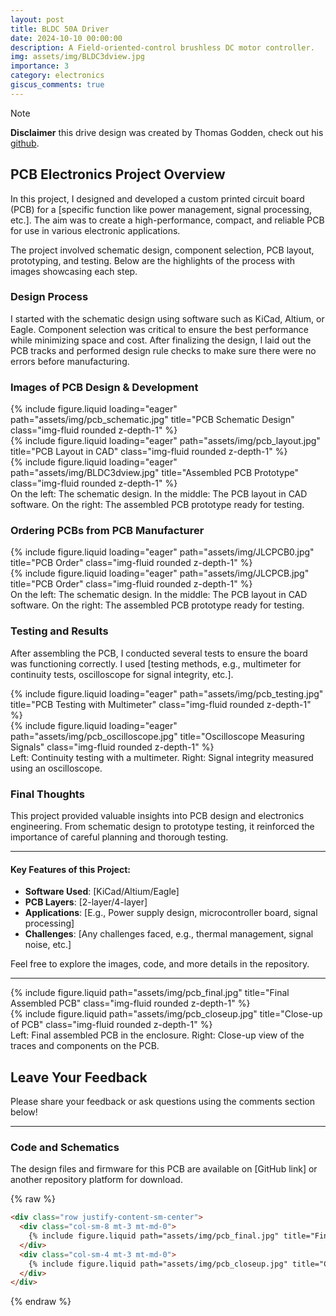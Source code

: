 ```yaml
---
layout: post
title: BLDC 50A Driver
date: 2024-10-10 00:00:00
description: A Field-oriented-control brushless DC motor controller. 
img: assets/img/BLDC3dview.jpg
importance: 3
category: electronics
giscus_comments: true
---
```

> [!NOTE]   
> **Disclaimer** this drive design was created by Thomas Godden, check out his <a href="https://github.com/LegoYoda112/BLDC_Driver">github</a>.

## PCB Electronics Project Overview

In this project, I designed and developed a custom printed circuit board (PCB) for a [specific function like power management, signal processing, etc.]. The aim was to create a high-performance, compact, and reliable PCB for use in various electronic applications.

The project involved schematic design, component selection, PCB layout, prototyping, and testing. Below are the highlights of the process with images showcasing each step.

### Design Process

I started with the schematic design using software such as KiCad, Altium, or Eagle. Component selection was critical to ensure the best performance while minimizing space and cost. After finalizing the design, I laid out the PCB tracks and performed design rule checks to make sure there were no errors before manufacturing.

### Images of PCB Design & Development

<div class="row">
    <div class="col-sm mt-3 mt-md-0">
        {% include figure.liquid loading="eager" path="assets/img/pcb_schematic.jpg" title="PCB Schematic Design" class="img-fluid rounded z-depth-1" %}
    </div>
    <div class="col-sm mt-3 mt-md-0">
        {% include figure.liquid loading="eager" path="assets/img/pcb_layout.jpg" title="PCB Layout in CAD" class="img-fluid rounded z-depth-1" %}
    </div>
    <div class="col-sm mt-3 mt-md-0">
        {% include figure.liquid loading="eager" path="assets/img/BLDC3dview.jpg" title="Assembled PCB Prototype" class="img-fluid rounded z-depth-1" %}
    </div>
</div>

<div class="caption">
    On the left: The schematic design. In the middle: The PCB layout in CAD software. On the right: The assembled PCB prototype ready for testing.
</div>

### Ordering PCBs from PCB Manufacturer 

<div class="row">
    <div class="col-sm mt-3 mt-md-0">
        {% include figure.liquid loading="eager" path="assets/img/JLCPCB0.jpg" title="PCB Order" class="img-fluid rounded z-depth-1" %}
    </div>
    <div class="col-sm mt-3 mt-md-0">
        {% include figure.liquid loading="eager" path="assets/img/JLCPCB.jpg" title="PCB Order" class="img-fluid rounded z-depth-1" %}
    </div>
</div>

<div class="caption">
    On the left: The schematic design. In the middle: The PCB layout in CAD software. On the right: The assembled PCB prototype ready for testing.
</div>

### Testing and Results

After assembling the PCB, I conducted several tests to ensure the board was functioning correctly. I used [testing methods, e.g., multimeter for continuity tests, oscilloscope for signal integrity, etc.].

<div class="row">
    <div class="col-sm mt-3 mt-md-0">
        {% include figure.liquid loading="eager" path="assets/img/pcb_testing.jpg" title="PCB Testing with Multimeter" class="img-fluid rounded z-depth-1" %}
    </div>
    <div class="col-sm mt-3 mt-md-0">
        {% include figure.liquid loading="eager" path="assets/img/pcb_oscilloscope.jpg" title="Oscilloscope Measuring Signals" class="img-fluid rounded z-depth-1" %}
    </div>
</div>

<div class="caption">
    Left: Continuity testing with a multimeter. Right: Signal integrity measured using an oscilloscope.
</div>

### Final Thoughts

This project provided valuable insights into PCB design and electronics engineering. From schematic design to prototype testing, it reinforced the importance of careful planning and thorough testing.

---

#### Key Features of this Project:

- **Software Used**: [KiCad/Altium/Eagle]
- **PCB Layers**: [2-layer/4-layer]
- **Applications**: [E.g., Power supply design, microcontroller board, signal processing]
- **Challenges**: [Any challenges faced, e.g., thermal management, signal noise, etc.]

Feel free to explore the images, code, and more details in the repository.

---

<div class="row justify-content-sm-center">
    <div class="col-sm-8 mt-3 mt-md-0">
        {% include figure.liquid path="assets/img/pcb_final.jpg" title="Final Assembled PCB" class="img-fluid rounded z-depth-1" %}
    </div>
    <div class="col-sm-4 mt-3 mt-md-0">
        {% include figure.liquid path="assets/img/pcb_closeup.jpg" title="Close-up of PCB" class="img-fluid rounded z-depth-1" %}
    </div>
</div>

<div class="caption">
    Left: Final assembled PCB in the enclosure. Right: Close-up view of the traces and components on the PCB.
</div>

## Leave Your Feedback

Please share your feedback or ask questions using the comments section below!

---

### Code and Schematics

The design files and firmware for this PCB are available on [GitHub link] or another repository platform for download.

{% raw %}
```html
<div class="row justify-content-sm-center">
  <div class="col-sm-8 mt-3 mt-md-0">
    {% include figure.liquid path="assets/img/pcb_final.jpg" title="Final Assembled PCB" class="img-fluid rounded z-depth-1" %}
  </div>
  <div class="col-sm-4 mt-3 mt-md-0">
    {% include figure.liquid path="assets/img/pcb_closeup.jpg" title="Close-up of PCB" class="img-fluid rounded z-depth-1" %}
  </div>
</div>
```

{% endraw %}
